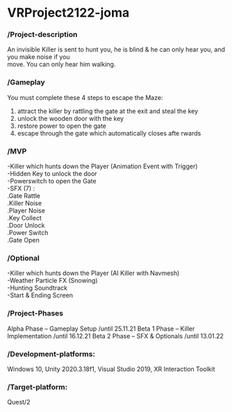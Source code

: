 # VRProject2122-joma

### /Project-description
An invisible Killer is sent to hunt you, he is blind & he can only hear you, and you make noise if you  
move. You can only hear him walking.

### /Gameplay
You must complete these 4 steps to escape the Maze:   
1. attract the killer by rattling the gate at the exit and steal the key   
2. unlock the wooden door with the key   
3. restore power to open the gate   
4. escape through the gate which automatically closes afte rwards   

### /MVP
-Killer which hunts down the Player (Animation Event with Trigger)   
-Hidden Key to unlock the door   
-Powerswitch to open the Gate   
-SFX (7) :   
  .Gate Rattle   
  .Killer Noise   
  .Player Noise   
  .Key Collect   
  .Door Unlock   
  .Power Switch   
  .Gate Open

### /Optional   
-Killer which hunts down the Player (AI   Killer   with Navmesh)   
-Weather Particle FX (Snowing)   
-Hunting Soundtrack   
-Start & Ending  Screen

### /Project-Phases
Alpha Phase – Gameplay Setup          /until 25.11.21
Beta 1 Phase – Killer Implementation  /until 16.12.21
Beta 2 Phase – SFX & Optionals        /until 13.01.22

### /Development-platforms: 
Windows 10, Unity 2020.3.18f1, Visual Studio 2019, XR Interaction Toolkit

### /Target-platform: 
Quest/2
